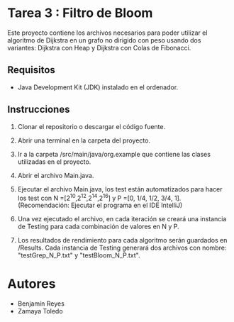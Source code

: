 # Tarea 3 : Filtro de Bloom

Este proyecto contiene los archivos necesarios para poder utilizar el algoritmo de Dijkstra en un grafo no dirigido con peso usando dos variantes: Dijkstra con Heap y Dijkstra con Colas de Fibonacci.

## Requisitos

- Java Development Kit (JDK) instalado en el ordenador.

## Instrucciones

1. Clonar el repositorio o descargar el código fuente.

2. Abrir una terminal en la carpeta del proyecto.

4. Ir a la carpeta /src/main/java/org.example que contiene las clases utilizadas en el proyecto.

5. Abrir el archivo Main.java.

6. Ejecutar el archivo Main.java, los test están automatizados para hacer los test con N =[2<sup>10</sup>,2<sup>12</sup>,2<sup>14</sup>,2<sup>16</sup>] y P =[0, 1/4, 1/2, 3/4, 1]. 
(Recomendación: Ejecutar el programa en el IDE IntelliJ)

7. Una vez ejecutado el archivo, en cada iteración se creará una instancia de Testing para cada combinación de valores en N y P.

8. Los resultados de rendimiento para cada algoritmo serán guardados en /Results. Cada instancia de Testing generará dos archivos con nombre: "testGrep_N_P.txt" y "testBloom_N_P.txt".

# Autores

- Benjamín Reyes
- Zamaya Toledo